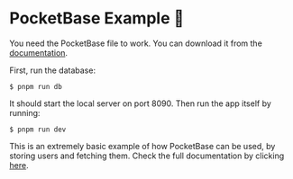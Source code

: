 # PocketBase Example 🧪

You need the PocketBase file to work. You can download it from the [documentation](https://pocketbase.io/docs/).

First, run the database:

`$ pnpm run db`

It should start the local server on port 8090. Then run the app itself by running:

`$ pnpm run dev`

This is an extremely basic example of how PocketBase can be used, by storing users and fetching them. Check the full documentation by clicking [here](https://pocketbase.io/docs/).
